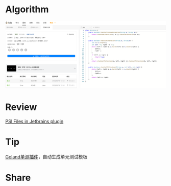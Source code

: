 # Algorithm

![1616. 分割两个字符串得到回文串](../../images/temp/zhenran-2023-03-18-lc.png)

# Review

[PSI Files in Jetbrains plugin](https://plugins.jetbrains.com/docs/intellij/psi-files.html)

# Tip

[Goland单测插件](https://github.com/dougsong/golang-ut-gen)，自动生成单元测试模板

# Share
